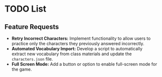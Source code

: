 # TODO List

## Feature Requests

- **Retry Incorrect Characters:** Implement functionality to allow users to practice only the characters they previously answered incorrectly.
- **Automated Vocabulary Import:** Develop a script to automatically extract new vocabulary from class materials and update the `characters.json` file.
- **Full Screen Mode:** Add a button or option to enable full-screen mode for the game.